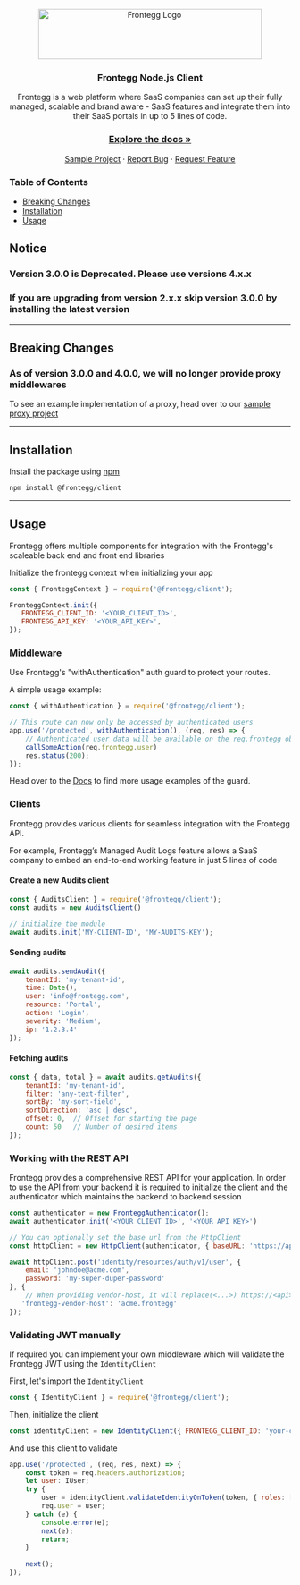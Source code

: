 <br />
<div align="center">
<img src="https://fronteggstuff.blob.core.windows.net/frongegg-logos/logo-transparent.png" alt="Frontegg Logo" width="400" height="90">

<h3 align="center">Frontegg Node.js Client</h3>

  <p align="center">
    Frontegg is a web platform where SaaS companies can set up their fully managed, scalable and brand aware - SaaS features and integrate them into their SaaS portals in up to 5 lines of code.
    <br />
    <h3><a href="https://docs.frontegg.com/docs/using-frontegg-sdk"><strong>Explore the docs »</strong></a></h3> 
    <a href="https://github.com/frontegg-samples/nodejs-sample">Sample Project</a>
    ·
    <a href="https://github.com/frontegg/nodejs-sdk/issues">Report Bug</a>
    ·
    <a href="https://github.com/frontegg/nodejs-sdk/issues">Request Feature</a>
  </p>
</div>

<h3>Table of Contents</h3>
<ul>
    <li><a href="#breaking-changes">Breaking Changes</a></li>
    <li><a href="#installation">Installation</a></li>
    <li><a href="#usage">Usage</a></li>
</ul>

## Notice

### Version 3.0.0 is Deprecated. Please use versions 4.x.x
### If you are upgrading from version 2.x.x skip version 3.0.0 by installing the latest version

---

## Breaking Changes

### As of version 3.0.0 and 4.0.0, we will no longer provide proxy middlewares
To see an example implementation of a proxy, head over to our 
<a href="https://github.com/frontegg-samples/nodejs-proxy-sample">sample proxy project</a>

---

## Installation

Install the package using [npm](https://www.npmjs.com/)

```bash
npm install @frontegg/client
```

---
## Usage

Frontegg offers multiple components for integration with the Frontegg's scaleable back end and front end libraries

Initialize the frontegg context when initializing your app
```javascript
const { FronteggContext } = require('@frontegg/client');

FronteggContext.init({
   FRONTEGG_CLIENT_ID: '<YOUR_CLIENT_ID>',
   FRONTEGG_API_KEY: '<YOUR_API_KEY>',
});
```
### Middleware

Use Frontegg's "withAuthentication" auth guard to protect your routes.

A simple usage example:
```javascript
const { withAuthentication } = require('@frontegg/client');

// This route can now only be accessed by authenticated users
app.use('/protected', withAuthentication(), (req, res) => {
    // Authenticated user data will be available on the req.frontegg object
    callSomeAction(req.frontegg.user)
    res.status(200);
});
```
Head over to the <a href="https://docs.frontegg.com/docs/using-frontegg-sdk">Docs</a> to find more usage examples of the guard.

### Clients

Frontegg provides various clients for seamless integration with the Frontegg API.

For example, Frontegg’s Managed Audit Logs feature allows a SaaS company to embed an end-to-end working feature in just 5 lines of code

#### Create a new Audits client

```javascript
const { AuditsClient } = require('@frontegg/client');
const audits = new AuditsClient()

// initialize the module
await audits.init('MY-CLIENT-ID', 'MY-AUDITS-KEY');
```

#### Sending audits

```javascript
await audits.sendAudit({
    tenantId: 'my-tenant-id',
    time: Date(),
    user: 'info@frontegg.com',
    resource: 'Portal',
    action: 'Login',
    severity: 'Medium',
    ip: '1.2.3.4'
});
```

#### Fetching audits

```javascript
const { data, total } = await audits.getAudits({
    tenantId: 'my-tenant-id',
    filter: 'any-text-filter',
    sortBy: 'my-sort-field',
    sortDirection: 'asc | desc',
    offset: 0,  // Offset for starting the page
    count: 50   // Number of desired items
});
```

### Working with the REST API

Frontegg provides a comprehensive REST API for your application.
In order to use the API from your backend it is required to initialize the client and the
authenticator which maintains the backend to backend session

```javascript
const authenticator = new FronteggAuthenticator();
await authenticator.init('<YOUR_CLIENT_ID>', '<YOUR_API_KEY>')

// You can optionally set the base url from the HttpClient
const httpClient = new HttpClient(authenticator, { baseURL: 'https://api.frontegg.com' });

await httpClient.post('identity/resources/auth/v1/user', {
    email: 'johndoe@acme.com',
    password: 'my-super-duper-password'
}, {
    // When providing vendor-host, it will replace(<...>) https://<api>.frontegg.com with vendor host
   'frontegg-vendor-host': 'acme.frontegg'
});
```

### Validating JWT manually
If required you can implement your own middleware which will validate the Frontegg JWT using the `IdentityClient`

First, let's import the `IdentityClient`
```javascript
const { IdentityClient } = require('@frontegg/client');
```

Then, initialize the client
```javascript
const identityClient = new IdentityClient({ FRONTEGG_CLIENT_ID: 'your-client-id', FRONTEGG_API_KEY: 'your-api-key' });
```

And use this client to validate
```javascript
app.use('/protected', (req, res, next) => {
    const token = req.headers.authorization;
    let user: IUser;
    try {
        user = identityClient.validateIdentityOnToken(token, { roles: ['admin'], permissions: ['read'] });
        req.user = user;
    } catch (e) {
        console.error(e);
        next(e);
        return;
    }
    
    next();
});
```
